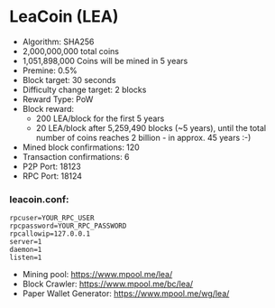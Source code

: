 # LeaCoin (LEA)

- Algorithm: SHA256
- 2,000,000,000 total coins
- 1,051,898,000 Coins will be mined in 5 years
- Premine: 0.5%
- Block target: 30 seconds
- Difficulty change target: 2 blocks
- Reward Type: PoW
- Block reward:
    - 200 LEA/block for the first 5 years
    - 20 LEA/block after 5,259,490 blocks (~5 years), until the total number of coins reaches 2 billion - in approx. 45 years :-)
- Mined block confirmations: 120
- Transaction confirmations: 6
- P2P Port: 18123
- RPC Port: 18124

### leacoin.conf:

	rpcuser=YOUR_RPC_USER
	rpcpassword=YOUR_RPC_PASSWORD
	rpcallowip=127.0.0.1
	server=1
	daemon=1
	listen=1

- Mining pool: https://www.mpool.me/lea/
- Block Crawler: https://www.mpool.me/bc/lea/
- Paper Wallet Generator: https://www.mpool.me/wg/lea/
